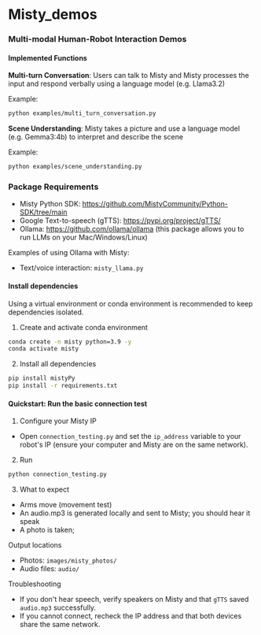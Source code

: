 # Misty_demos

 




### Multi-modal Human-Robot Interaction Demos 
#### Implemented Functions 
**Multi-turn Conversation**: Users can talk to Misty and Misty processes the input and respond verbally using a language model (e.g. Llama3.2)    

Example:  
```bash
python examples/multi_turn_conversation.py
```

**Scene Understanding**: Misty takes a picture and use a language model (e.g. Gemma3:4b) to interpret and describe the scene   

Example:  
```bash
python examples/scene_understanding.py
```

### Package Requirements
- Misty Python SDK:  https://github.com/MistyCommunity/Python-SDK/tree/main  
- Google Text-to-speech (gTTS): https://pypi.org/project/gTTS/ 
- Ollama: https://github.com/ollama/ollama  (this package allows you to run LLMs on your Mac/Windows/Linux)  

Examples of using Ollama with Misty:  
- Text/voice interaction: `misty_llama.py`

#### Install dependencies

Using a virtual environment or conda environment is recommended to keep dependencies isolated.

1) Create and activate conda environment
```bash
conda create -n misty python=3.9 -y
conda activate misty
```

2) Install all dependencies
```bash
pip install mistyPy
pip install -r requirements.txt
```

#### Quickstart: Run the basic connection test

1) Configure your Misty IP
- Open `connection_testing.py` and set the `ip_address` variable to your robot's IP (ensure your computer and Misty are on the same network).

2) Run

```bash
python connection_testing.py
```

3) What to expect
- Arms move (movement test)
- An audio.mp3 is generated locally and sent to Misty; you should hear it speak
- A photo is taken;

Output locations
- Photos: `images/misty_photos/` 
- Audio files: `audio/`

Troubleshooting
- If you don't hear speech, verify speakers on Misty and that `gTTS` saved `audio.mp3` successfully.
- If you cannot connect, recheck the IP address and that both devices share the same network.